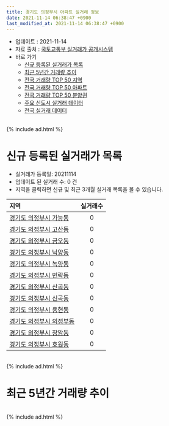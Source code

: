 ```yaml
---
title: 경기도 의정부시 아파트 실거래 정보
date: 2021-11-14 06:38:47 +0900
last_modified_at: 2021-11-14 06:38:47 +0900
---
```


* 업데이트 : 2021-11-14
* 자료 출처 : [국토교통부 실거래가 공개시스템](http://rt.molit.go.kr)
* 바로 가기
    * [신규 등록된 실거래가 목록](#신규-등록된-실거래가-목록)
    * [최근 5년간 거래량 추이](#최근-5년간-거래량-추이)
    * [전국 거래량 TOP 50 지역](https://inasie.github.io/apt-trade-info/최근-3개월-전국에서-가장-거래가-많이-발생한-지역)
    * [전국 거래량 TOP 50 아파트](https://inasie.github.io/apt-trade-info/최근-3개월-전국에서-가장-거래가-많이-발생한-아파트)
    * [전국 거래량 TOP 50 분양권](https://inasie.github.io/apt-trade-info/최근-3개월-전국에서-가장-거래가-많이-발생한-분양권)
    * [주요 신도시 실거래 데이터](https://inasie.github.io/apt-trade-info/주요-신도시)
    * [전국 실거래 데이터](https://inasie.github.io/apt-trade-info/전국)

<br>
{% include ad.html %}
<br>

# 신규 등록된 실거래가 목록
* 실거래가 등록일: 20211114
* 업데이트 된 실거래 수: 0 건
* 지역을 클릭하면 신규 및 최근 3개월 실거래 목록을 볼 수 있습니다.


|지역|실거래수|
|:---|:---:|
|[경기도 의정부시 가능동](https://inasie.github.io/apt-trade-info/경기도-의정부시-가능동)|0|
|[경기도 의정부시 고산동](https://inasie.github.io/apt-trade-info/경기도-의정부시-고산동)|0|
|[경기도 의정부시 금오동](https://inasie.github.io/apt-trade-info/경기도-의정부시-금오동)|0|
|[경기도 의정부시 낙양동](https://inasie.github.io/apt-trade-info/경기도-의정부시-낙양동)|0|
|[경기도 의정부시 녹양동](https://inasie.github.io/apt-trade-info/경기도-의정부시-녹양동)|0|
|[경기도 의정부시 민락동](https://inasie.github.io/apt-trade-info/경기도-의정부시-민락동)|0|
|[경기도 의정부시 산곡동](https://inasie.github.io/apt-trade-info/경기도-의정부시-산곡동)|0|
|[경기도 의정부시 신곡동](https://inasie.github.io/apt-trade-info/경기도-의정부시-신곡동)|0|
|[경기도 의정부시 용현동](https://inasie.github.io/apt-trade-info/경기도-의정부시-용현동)|0|
|[경기도 의정부시 의정부동](https://inasie.github.io/apt-trade-info/경기도-의정부시-의정부동)|0|
|[경기도 의정부시 장암동](https://inasie.github.io/apt-trade-info/경기도-의정부시-장암동)|0|
|[경기도 의정부시 호원동](https://inasie.github.io/apt-trade-info/경기도-의정부시-호원동)|0|


<br>
{% include ad.html %}
<br>

# 최근 5년간 거래량 추이


<div style="width:100%;">
    <canvas id="deal_progress" height="200"></canvas>
</div>

<script>
new Chart(document.getElementById("deal_progress"), {
    type: 'line',
    data: {
        labels: ['201611','201612','201701','201702','201703','201704','201705','201706','201707','201708','201709','201710','201711','201712','201801','201802','201803','201804','201805','201806','201807','201808','201809','201810','201811','201812','201901','201902','201903','201904','201905','201906','201907','201908','201909','201910','201911','201912','202001','202002','202003','202004','202005','202006','202007','202008','202009','202010','202011','202012','202101','202102','202103','202104','202105','202106','202107','202108','202109','202110','202111'],
        datasets: [{
            label: '매매',
            pointRadius: 1,
            data: [391, 284, 227, 479, 520, 470, 603, 585, 600, 510, 444, 366, 326, 295, 524, 569, 660, 456, 486, 485, 525, 710, 839, 705, 478, 414, 383, 303, 438, 404, 455, 439, 596, 573, 622, 825, 708, 694, 664, 1192, 1066, 700, 882, 1332, 1040, 723, 676, 830, 1071, 1084, 923, 747, 558, 854, 1048, 547, 572, 593, 405, 297, 24],
            borderColor: "rgba(255, 201, 14, 1)",
            backgroundColor: "rgba(255, 201, 14, 0.5)",
            fill: false,
            lineTension: 0
        },{
            label: '전월세',
            pointRadius: 1,
            data: [420, 396, 397, 575, 591, 386, 429, 412, 492, 509, 504, 507, 518, 490, 569, 475, 548, 385, 376, 362, 414, 466, 549, 628, 387, 442, 536, 554, 527, 428, 463, 478, 579, 620, 549, 633, 591, 571, 743, 708, 630, 572, 563, 589, 778, 1294, 598, 729, 575, 607, 660, 464, 650, 943, 912, 677, 629, 630, 621, 564, 120],
            borderColor: "rgba(0, 141, 185, 1)",
            backgroundColor: "rgba(0, 141, 185, 0.5)",
            fill: false,
            lineTension: 0
        }
        ]
    },
    options: {
        responsive: true,
        title: {
            display: false
        },
        tooltips: {
            mode: 'index',
            intersect: false
        },
        hover: {
            mode: 'nearest',
            intersect: true
        },
        scales: {
            xAxes: [{
                display: true,
                scaleLabel: {
                    display: true,
                    labelString: '년/월'
                }
            }],
            yAxes: [{
                display: true,
                ticks: {
                    suggestedMin: 0,
                },
                scaleLabel: {
                    display: true,
                    labelString: '실거래 수'
                }
            }]
        }
    }
});

</script>


<br>
{% include ad.html %}
<br>

